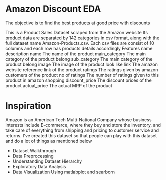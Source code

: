 # Amazon Discount EDA

The objective is to find the best products at good price with discounts

This is a Product Sales Dataset scraped from the Amazon website
Its product data are separated by 142 categories in csv format, along with the full dataset name Amazon-Products.csv.
Each csv files are consist of 10 columns and each row has products details accordingly
Features
name	description
name	The name of the product
main_category	The main category of the product belong
sub_category	The main category of the product belong
image	The image of the product look like
link	The amazon website reference link of the product
ratings	The ratings given by amazon customers of the product
no of ratings	The number of ratings given to this product in amazon shopping
discount_price	The discount prices of the product
actual_price	The actual MRP of the product


# Inspiration
Amazon is an American Tech Multi-National Company whose business interests include E-commerce, where they buy and store the inventory, and take care of everything from shipping and pricing to customer service and returns. I've created this dataset so that people can play with this dataset and do a lot of things as mentioned below

- Dataset Walkthrough
- Data Preprocessing
- Understanding Dataset Hierarchy
- Exploratory Data Analysis
- Data Visualization Using matlabplot and searborn
